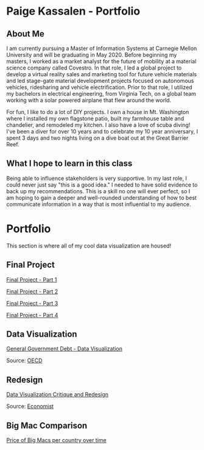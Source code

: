 # Paige Kassalen - Portfolio

## About Me

I am currently pursuing a Master of Information Systems at Carnegie Mellon University and will be graduating in May 2020. Before beginning my masters, I worked as a market analyst for the future of mobility at a material science company called Covestro. In that role, I led a global project to develop a virtual reality sales and marketing tool for future vehicle materials and led stage-gate material development projects focused on autonomous vehicles, ridesharing and vehicle electrification. Prior to that role, I utilized my bachelors in electrical engineering, from Virginia Tech, on a global team working with a solar powered airplane that flew around the world.

For fun, I like to do a lot of DIY projects. I own a house in Mt. Washington where I installed my own flagstone patio, built my farmhouse table and chandelier, and remodeled my kitchen. I also have a love of scuba diving! I've been a diver for over 10 years and to celebrate my 10 year anniversary, I spent 3 days and two nights living on a dive boat out at the Great Barrier Reef.

## What I hope to learn in this class

Being able to influence stakeholders is very supportive. In my last role, I could never just say "this is a good idea." I needed to have solid evidence to back up my recommendations. This is a skill no one will ever perfect, so I am hoping to gain a deeper and well-rounded understanding of how to best communicate information in a way that is most influential to my audience.

# Portfolio

This section is where all of my cool data visualization are housed!

## Final Project

[Final Project - Part 1](/final_project_PaigeKassalen.md)

[Final Project - Part 2](/final_project_PaigeKassalen2.md)

[Final Project - Part 3](/final_project_PaigeKassalen3.md)

[Final Project - Part 4](/final_project_PaigeKassalen4.md)

## Data Visualization

[General Government Debt - Data Visualization](/dataviz2.md)

  Source: [OECD](https://data.oecd.org/gga/general-government-debt.htm)
  
## Redesign

[Data Visualization Critique and Redesign](/datacrit1.md)

  Source: [Economist](https://www.economist.com/graphic-detail/2019/10/15/far-too-many-of-the-worlds-youngsters-are-overweight)

## Big Mac Comparison 

[Price of Big Macs per country over time](/BigMac.md)

